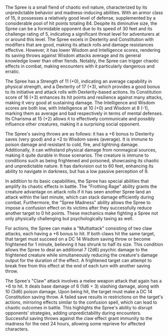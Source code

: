 The Spree is a small fiend of chaotic evil nature, characterized by its unpredictable behavior and madness-inducing abilities. With an armor class of 15, it possesses a relatively good level of defense, supplemented by a considerable pool of hit points totaling 84. Despite its diminutive size, the Spree can be a formidable opponent due to its speed of 30 feet and its challenge rating of 5, indicating a significant threat level for adventurers at or around this level. The Spree excels in Dexterity and Constitution with modifiers that are good, making its attack rolls and damage resistances effective. However, it has lower Wisdom and Intelligence scores, rendering its saving throws against Wisdom attacks average and its general knowledge lower than other fiends. Notably, the Spree can trigger chaotic effects in combat, making encounters with it particularly dangerous and erratic.

The Spree has a Strength of 11 (+0), indicating an average capability in physical strength, and a Dexterity of 17 (+3), which provides a good bonus to its initiative and attack rolls with Dexterity-based actions. Its Constitution score of 16 (+3) enhances its hit points and resilience against many attacks, making it very good at sustaining damage. The Intelligence and Wisdom scores are both low, with Intelligence at 10 (+0) and Wisdom at 8 (-1), marking them as average and bad respectively in terms of mental defenses. Its Charisma at 15 (+2) allows it to effectively communicate and possibly influence other creatures, making it a surprising social opponent.

The Spree's saving throws are as follows: it has a +6 bonus to Dexterity saves (very good) and a +2 to Wisdom saves (average). It is immune to poison damage and resistant to cold, fire, and lightning damage. Additionally, it can withstand physical damage from nonmagical sources, making it quite durable in those scenarios. The creature is immune to conditions such as being frightened and poisoned, showcasing its chaotic and unpredictable nature. It has darkvision out to 60 feet, enhancing its ability to navigate in darkness, but has a low passive perception of 9.

In addition to its basic capabilities, the Spree has special abilities that amplify its chaotic effects in battle. The "Frothing Rage" ability grants the creature advantage on attack rolls if it has seen another Spree land an attack within the last minute, which can stack damage efficiently during combat. Furthermore, the "Spree Madness" ability allows the Spree to impose a confusion effect on its victims after they successfully reduce another target to 0 hit points. These mechanics make fighting a Spree not only physically challenging but psychologically taxing as well.

For actions, the Spree can make a "Multiattack" consisting of two claw attacks, each having a +6 bonus to hit. If both claws hit the same target, that target must succeed on a DC 14 Wisdom saving throw or become frightened for 1 minute, believing it has shrunk to half its size. This condition allows the Spree to deal an additional 7 (2d6) psychic damage to the frightened creature while simultaneously reducing the creature's damage output for the duration of the effect. A frightened target can attempt to break free from this effect at the end of each turn with another saving throw.

The Spree's "Claw" attack involves a melee weapon attack that again has a +6 to hit. It deals base damage of 6 (1d6 + 3) slashing damage, along with 10 (3d6) poison damage. Upon being hit, the target must make a DC 14 Constitution saving throw. A failed save results in restrictions on the target's actions, mirroring effects similar to the confusion spell, which can lead to chaotic outcomes in battle. This highlights the Spree's ability to disrupt opponents' strategies, adding unpredictability during encounters. Successful saving throws against the claw effect grant immunity to the madness for the next 24 hours, allowing some reprieve for affected characters.